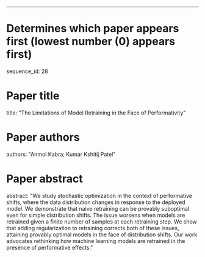 --- 
# Determines which paper appears first (lowest number (0) appears first)
sequence_id: 28

# Paper title 
title: "The Limitations of Model Retraining in the Face of Performativity"

# Paper authors 
authors: "Anmol Kabra; Kumar Kshitij Patel"

# Paper abstract 
abstract: "We study stochastic optimization in the context of performative shifts, where the data distribution changes in response to the deployed model. We demonstrate that naive retraining can be provably suboptimal even for simple distribution shifts. The issue worsens when models are retrained given a finite number of samples at each retraining step. We show that adding regularization to retraining corrects both of these issues, attaining provably optimal models in the face of distribution shifts. Our work advocates rethinking how machine learning models are retrained in the presence of performative effects."


